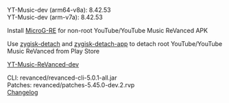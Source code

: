 YT-Music-dev (arm64-v8a): 8.42.53  
YT-Music-dev (arm-v7a): 8.42.53  

Install [MicroG-RE](https://github.com/WSTxda/MicroG-RE/releases) for non-root YouTube/YouTube Music ReVanced APK  

Use [zygisk-detach](https://github.com/j-hc/zygisk-detach) and [zygisk-detach-app](https://github.com/j-hc/zygisk-detach-app/releases) to detach root YouTube/YouTube Music ReVanced from Play Store  

[YT-Music-ReVanced-dev](https://github.com/IGOR3K99/YT-Music-ReVanced-dev)
  
CLI: revanced/revanced-cli-5.0.1-all.jar  
Patches: revanced/patches-5.45.0-dev.2.rvp  
[Changelog](https://github.com/revanced/revanced-patches/releases/tag/v5.45.0-dev.2)  
